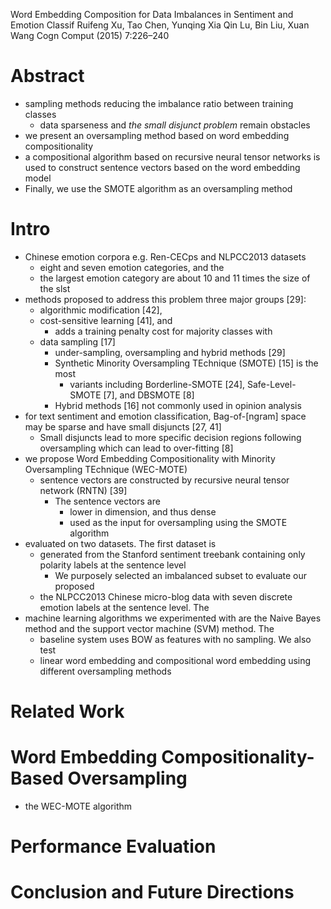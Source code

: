 Word Embedding Composition for Data Imbalances in Sentiment and Emotion Classif
Ruifeng Xu, Tao Chen, Yunqing Xia Qin Lu, Bin Liu, Xuan Wang
Cogn Comput (2015) 7:226–240

# Abstract

* sampling methods reducing the imbalance ratio between training classes
  * data sparseness and _the small disjunct problem_ remain obstacles
* we present an oversampling method based on word embedding compositionality
* a compositional algorithm based on recursive neural tensor networks is used
  to construct sentence vectors based on the word embedding model
* Finally, we use the SMOTE algorithm as an oversampling method

# Intro

* Chinese emotion corpora e.g. Ren-CECps and NLPCC2013 datasets
  * eight and seven emotion categories, and the
  * the largest emotion category are about 10 and 11 times the size of the slst
* methods proposed to address this problem three major groups [29]:
  * algorithmic modification [42],
  * cost-sensitive learning [41], and
    * adds a training penalty cost for majority classes with
  * data sampling [17]
    * under-sampling, oversampling and hybrid methods [29]
    * Synthetic Minority Oversampling TEchnique (SMOTE) [15] is the most
      * variants including Borderline-SMOTE [24], Safe-Level-SMOTE [7], and
        DBSMOTE [8]
    * Hybrid methods [16] not commonly used in opinion analysis
* for text sentiment and emotion classification, Bag-of-[ngram] space
  may be sparse and have small disjuncts [27, 41]
  * Small disjuncts lead to more specific decision regions following
    oversampling which can lead to over-fitting [8]
* we propose Word Embedding Compositionality with Minority Oversampling
  TEchnique (WEC-MOTE)
  * sentence vectors are constructed by recursive neural tensor network
    (RNTN) [39]
    * The sentence vectors are
      * lower in dimension, and thus dense
      * used as the input for oversampling using the SMOTE algorithm
* evaluated on two datasets. The first dataset is
  * generated from the Stanford sentiment treebank
    containing only polarity labels at the sentence level
    * We purposely selected an imbalanced subset to evaluate our proposed
  * the NLPCC2013 Chinese micro-blog data with
    seven discrete emotion labels at the sentence level.  The
* machine learning algorithms we experimented with are the
  Naive Bayes method and the support vector machine (SVM) method. The
  * baseline system uses BOW as features with no sampling. We also test
  * linear word embedding and compositional word embedding
    using different oversampling methods

# Related Work

# Word Embedding Compositionality-Based Oversampling

* the WEC-MOTE algorithm

# Performance Evaluation

# Conclusion and Future Directions
